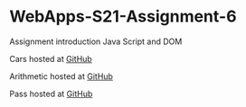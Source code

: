 # WebApps-S21-Assignment-6
Assignment introduction Java Script and DOM

Cars hosted at [GitHub](https://44-563-web-apps-s21.github.io/webapps-s21-assignment-6-JonathanVelkeneers/car.html)

Arithmetic hosted at [GitHub](https://44-563-web-apps-s21.github.io/webapps-s21-assignment-6-JonathanVelkeneers/arithmetic.html)

Pass hosted at [GitHub](https://44-563-web-apps-s21.github.io/webapps-s21-assignment-6-JonathanVelkeneers/pass.html)
